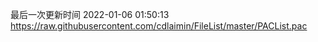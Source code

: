 最后一次更新时间 2022-01-06 01:50:13
https://raw.githubusercontent.com/cdlaimin/FileList/master/PACList.pac

